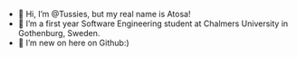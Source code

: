 - 👋 Hi, I’m @Tussies, but my real name is Atosa!
- 💞️ I’m a first year Software Engineering student at Chalmers University in Gothenburg, Sweden. 
- 🌱 I’m new on here on Github:)
